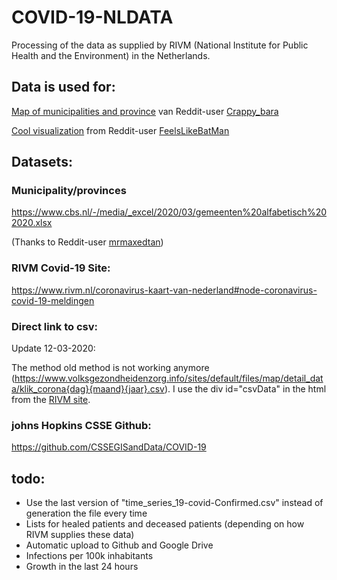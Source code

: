 # COVID-19-NLDATA

Processing of the data as supplied by RIVM (National Institute for Public Health and the Environment) in the Netherlands.

## Data is used for:
[Map of municipalities and province](https://studentdeployswebsite.z28.web.core.windows.net/) van Reddit-user [Crappy_bara](https://www.reddit.com/user/crappy_bara)

[Cool visualization](https://i.imgur.com/4PNpuOj.gif) from Reddit-user [FeelsLikeBatMan](https://www.reddit.com/user/FeelsLikeBatMan/)

## Datasets:


### Municipality/provinces

https://www.cbs.nl/-/media/_excel/2020/03/gemeenten%20alfabetisch%202020.xlsx 

(Thanks to Reddit-user [mrmaxedtan](https://www.reddit.com/user/mrmaxedtank/))


### RIVM Covid-19 Site:

https://www.rivm.nl/coronavirus-kaart-van-nederland#node-coronavirus-covid-19-meldingen


### Direct link to csv:
Update 12-03-2020:

The method old method is not working anymore (https://www.volksgezondheidenzorg.info/sites/default/files/map/detail_data/klik_corona{dag}{maand}{jaar}.csv). I use the div id="csvData" in the html from the [RIVM site](https://www.rivm.nl/coronavirus-kaart-van-nederland).  

### johns Hopkins CSSE Github:

https://github.com/CSSEGISandData/COVID-19


## todo:
- Use the last version of "time_series_19-covid-Confirmed.csv" instead of generation the file every time
- Lists for healed patients and deceased patients (depending on how RIVM supplies these data)
- Automatic upload to Github and Google Drive
- Infections per 100k inhabitants
- Growth in the last 24 hours
